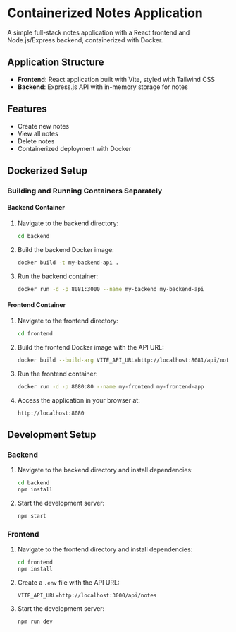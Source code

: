# Containerized Notes Application

A simple full-stack notes application with a React frontend and Node.js/Express backend, containerized with Docker.

## Application Structure

- **Frontend**: React application built with Vite, styled with Tailwind CSS
- **Backend**: Express.js API with in-memory storage for notes

## Features

- Create new notes
- View all notes
- Delete notes
- Containerized deployment with Docker

## Dockerized Setup

### Building and Running Containers Separately

#### Backend Container

1. Navigate to the backend directory:
   ```bash
   cd backend
   ```

2. Build the backend Docker image:
   ```bash
   docker build -t my-backend-api .
   ```

3. Run the backend container:
   ```bash
   docker run -d -p 8081:3000 --name my-backend my-backend-api
   ```

#### Frontend Container

1. Navigate to the frontend directory:
   ```bash
   cd frontend
   ```

2. Build the frontend Docker image with the API URL:
   ```bash
   docker build --build-arg VITE_API_URL=http://localhost:8081/api/notes -t my-frontend-app .
   ```

3. Run the frontend container:
   ```bash
   docker run -d -p 8080:80 --name my-frontend my-frontend-app
   ```

4. Access the application in your browser at:
   ```
   http://localhost:8080
   ```

## Development Setup

### Backend

1. Navigate to the backend directory and install dependencies:
   ```bash
   cd backend
   npm install
   ```

2. Start the development server:
   ```bash
   npm start
   ```

### Frontend

1. Navigate to the frontend directory and install dependencies:
   ```bash
   cd frontend
   npm install
   ```

2. Create a `.env` file with the API URL:
   ```
   VITE_API_URL=http://localhost:3000/api/notes
   ```

3. Start the development server:
   ```bash
   npm run dev
   ```